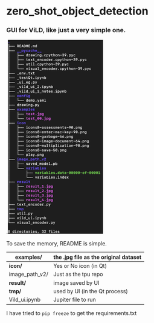 # zero_shot_object_detection
### GUI for ViLD, like just a very simple one.

.<img src="tmp/image-20220720234057169.png" alt="tmp/image-20220720234057169" style="zoom:50%;" />

To save the memory, README is simple.

| **examples/**  | the .jpg file as the original dataset |
| -------------- | ------------------------------------- |
| **icon/**      | Yes or No icon (in Qt)                |
| image_path_v2/ | Just as the tpu repo                  |
| **result/**    | image saved by UI                     |
| **tmp/**       | used by UI (in the Qt process)        |
| Vild_ui.ipynb  | Jupiter file to run                   |

I have tried to `pip freeze` to get the requirements.txt
